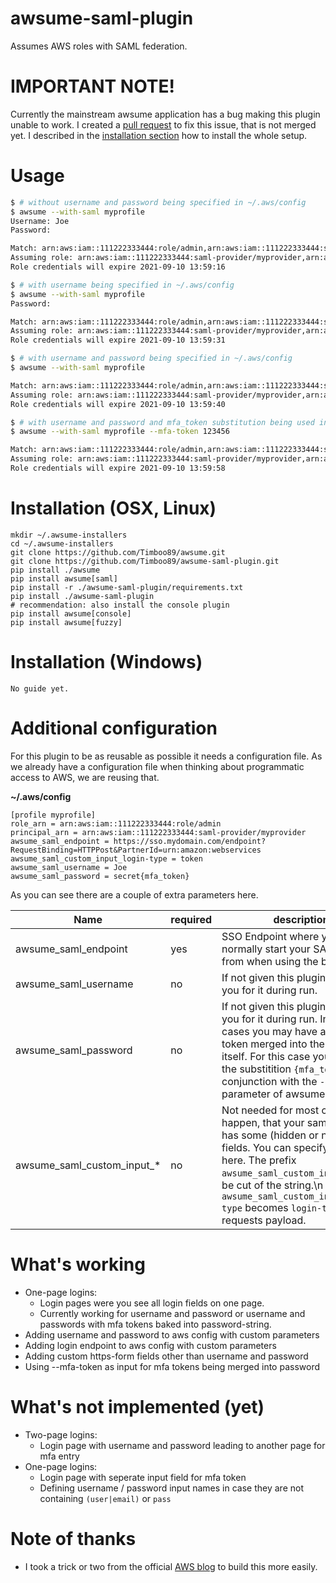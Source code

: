 # awsume-saml-plugin
Assumes AWS roles with SAML federation.

# IMPORTANT NOTE!
Currently the mainstream awsume application has a bug making this plugin unable to work.
I created a [pull request](https://github.com/trek10inc/awsume/pull/164) to fix this issue, that is not merged yet.
I described in the [installation section](#Installation) how to install the whole setup.

# Usage
```bash
$ # without username and password being specified in ~/.aws/config
$ awsume --with-saml myprofile
Username: Joe
Password: 

Match: arn:aws:iam::111222333444:role/admin,arn:aws:iam::111222333444:saml-provider/myprovider
Assuming role: arn:aws:iam::111222333444:saml-provider/myprovider,arn:aws:iam::111222333444:role/admin
Role credentials will expire 2021-09-10 13:59:16

$ # with username being specified in ~/.aws/config
$ awsume --with-saml myprofile
Password: 

Match: arn:aws:iam::111222333444:role/admin,arn:aws:iam::111222333444:saml-provider/myprovider
Assuming role: arn:aws:iam::111222333444:saml-provider/myprovider,arn:aws:iam::111222333444:role/admin
Role credentials will expire 2021-09-10 13:59:31

$ # with username and password being specified in ~/.aws/config
$ awsume --with-saml myprofile

Match: arn:aws:iam::111222333444:role/admin,arn:aws:iam::111222333444:saml-provider/myprovider
Assuming role: arn:aws:iam::111222333444:saml-provider/myprovider,arn:aws:iam::111222333444:role/admin
Role credentials will expire 2021-09-10 13:59:40

$ # with username and password and mfa_token substitution being used in password and specified in ~/.aws/config
$ awsume --with-saml myprofile --mfa-token 123456

Match: arn:aws:iam::111222333444:role/admin,arn:aws:iam::111222333444:saml-provider/myprovider
Assuming role: arn:aws:iam::111222333444:saml-provider/myprovider,arn:aws:iam::111222333444:role/admin
Role credentials will expire 2021-09-10 13:59:58
```

# Installation (OSX, Linux)
```
mkdir ~/.awsume-installers
cd ~/.awsume-installers
git clone https://github.com/Timboo89/awsume.git
git clone https://github.com/Timboo89/awsume-saml-plugin.git
pip install ./awsume
pip install awsume[saml]
pip install -r ./awsume-saml-plugin/requirements.txt
pip install ./awsume-saml-plugin
# recommendation: also install the console plugin
pip install awsume[console]
pip install awsume[fuzzy]
```

# Installation (Windows)
```
No guide yet.

```

# Additional configuration
For this plugin to be as reusable as possible it needs a configuration file.
As we already have a configuration file when thinking about programmatic access to AWS, we are reusing that.

**~/.aws/config** 
```
[profile myprofile]
role_arn = arn:aws:iam::111222333444:role/admin
principal_arn = arn:aws:iam::111222333444:saml-provider/myprovider
awsume_saml_endpoint = https://sso.mydomain.com/endpoint?RequestBinding=HTTPPost&PartnerId=urn:amazon:webservices
awsume_saml_custom_input_login-type = token
awsume_saml_username = Joe
awsume_saml_password = secret{mfa_token}
```

As you can see there are a couple of extra parameters here.

| Name | required | description |
| --- | --- | --- |
| awsume_saml_endpoint | yes | SSO Endpoint where you normally start your SAML login from when using the browser. |
| awsume_saml_username | no | If not given this plugin will prompt you for it during run. |
| awsume_saml_password | no | If not given this plugin will prompt you for it during run. In some cases you may have an MFA token merged into the password itself. For this case you can use the substitition `{mfa_token}` in conjunction with the `--mfa-token` parameter of awsume. |
| awsume_saml_custom_input_* | no | Not needed for most cases. It my happen, that your saml endpoint has some (hidden or not) input fields. You can specify them here. The prefix `awsume_saml_custom_input_` will be cut of the string.\n E.g. `awsume_saml_custom_input_login-type` becomes `login-type` in the requests payload. |

# What's working
* One-page logins:
  * Login pages were you see all login fields on one page.
  * Currently working for username and password or username and passwords with mfa tokens baked into password-string.
* Adding username and password to aws config with custom parameters
* Adding login endpoint to aws config with custom parameters
* Adding custom https-form fields other than username and password
* Using --mfa-token as input for mfa tokens being merged into password


# What's not implemented (yet)
* Two-page logins:
  * Login page with username and password leading to another page for mfa entry
* One-page logins:
  * Login page with seperate input field for mfa token
  * Defining username / password input names in case they are not containing `(user|email)` or `pass`

# Note of thanks
* I took a trick or two from the official [AWS blog](https://aws.amazon.com/blogs/security/how-to-implement-a-general-solution-for-federated-apicli-access-using-saml-2-0/) to build this more easily.